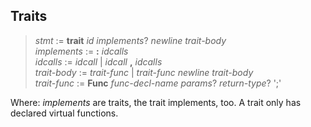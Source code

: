 ## Traits

> *stmt* := **trait** *id* *implements*? *newline* *trait-body*\
> *implements* := **:** *idcalls*\
> *idcalls* := *idcall* | *idcall* **,** *idcalls*\
> *trait-body* := *trait-func* | *trait-func* *newline* *trait-body*\
> *trait-func* := **Func** *func-decl-name* *params*? *return-type*? ';'

Where: *implements* are traits, the trait implements, too. A trait only has
declared virtual functions.
